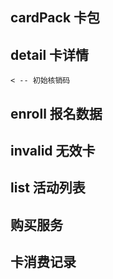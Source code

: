 ## cardPack 卡包
## detail 卡详情
    < -- 初始核销码
## enroll 报名数据
## invalid 无效卡
## list 活动列表
## 购买服务
## 卡消费记录
